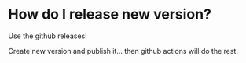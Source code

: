 # How do I release new version?

Use the github releases!

Create new version and publish it... then github actions will do the rest.
